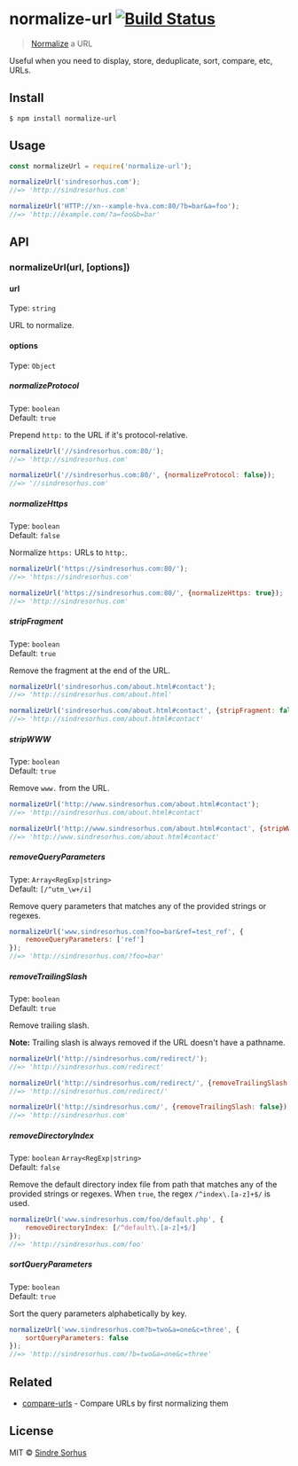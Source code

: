 # normalize-url [![Build Status](https://travis-ci.org/sindresorhus/normalize-url.svg?branch=master)](https://travis-ci.org/sindresorhus/normalize-url)

> [Normalize](https://en.wikipedia.org/wiki/URL_normalization) a URL

Useful when you need to display, store, deduplicate, sort, compare, etc, URLs.


## Install

```
$ npm install normalize-url
```


## Usage

```js
const normalizeUrl = require('normalize-url');

normalizeUrl('sindresorhus.com');
//=> 'http://sindresorhus.com'

normalizeUrl('HTTP://xn--xample-hva.com:80/?b=bar&a=foo');
//=> 'http://êxample.com/?a=foo&b=bar'
```


## API

### normalizeUrl(url, [options])

#### url

Type: `string`

URL to normalize.

#### options

Type: `Object`

##### normalizeProtocol

Type: `boolean`<br>
Default: `true`

Prepend `http:` to the URL if it's protocol-relative.

```js
normalizeUrl('//sindresorhus.com:80/');
//=> 'http://sindresorhus.com'

normalizeUrl('//sindresorhus.com:80/', {normalizeProtocol: false});
//=> '//sindresorhus.com'
```

##### normalizeHttps

Type: `boolean`<br>
Default: `false`

Normalize `https:` URLs to `http:`.

```js
normalizeUrl('https://sindresorhus.com:80/');
//=> 'https://sindresorhus.com'

normalizeUrl('https://sindresorhus.com:80/', {normalizeHttps: true});
//=> 'http://sindresorhus.com'
```

##### stripFragment

Type: `boolean`<br>
Default: `true`

Remove the fragment at the end of the URL.

```js
normalizeUrl('sindresorhus.com/about.html#contact');
//=> 'http://sindresorhus.com/about.html'

normalizeUrl('sindresorhus.com/about.html#contact', {stripFragment: false});
//=> 'http://sindresorhus.com/about.html#contact'
```

##### stripWWW

Type: `boolean`<br>
Default: `true`

Remove `www.` from the URL.

```js
normalizeUrl('http://www.sindresorhus.com/about.html#contact');
//=> 'http://sindresorhus.com/about.html#contact'

normalizeUrl('http://www.sindresorhus.com/about.html#contact', {stripWWW: false});
//=> 'http://www.sindresorhus.com/about.html#contact'
```

##### removeQueryParameters

Type: `Array<RegExp|string>`<br>
Default: `[/^utm_\w+/i]`

Remove query parameters that matches any of the provided strings or regexes.

```js
normalizeUrl('www.sindresorhus.com?foo=bar&ref=test_ref', {
	removeQueryParameters: ['ref']
});
//=> 'http://sindresorhus.com/?foo=bar'
```

##### removeTrailingSlash

Type: `boolean`<br>
Default: `true`

Remove trailing slash.

**Note:** Trailing slash is always removed if the URL doesn't have a pathname.

```js
normalizeUrl('http://sindresorhus.com/redirect/');
//=> 'http://sindresorhus.com/redirect'

normalizeUrl('http://sindresorhus.com/redirect/', {removeTrailingSlash: false});
//=> 'http://sindresorhus.com/redirect/'

normalizeUrl('http://sindresorhus.com/', {removeTrailingSlash: false});
//=> 'http://sindresorhus.com'
```

##### removeDirectoryIndex

Type: `boolean` `Array<RegExp|string>`<br>
Default: `false`

Remove the default directory index file from path that matches any of the provided strings or regexes. When `true`, the regex `/^index\.[a-z]+$/` is used.

```js
normalizeUrl('www.sindresorhus.com/foo/default.php', {
	removeDirectoryIndex: [/^default\.[a-z]+$/]
});
//=> 'http://sindresorhus.com/foo'
```

##### sortQueryParameters

Type: `boolean`<br>
Default: `true`

Sort the query parameters alphabetically by key.

```js
normalizeUrl('www.sindresorhus.com?b=two&a=one&c=three', {
	sortQueryParameters: false
});
//=> 'http://sindresorhus.com/?b=two&a=one&c=three'
```


## Related

- [compare-urls](https://github.com/sindresorhus/compare-urls) - Compare URLs by first normalizing them


## License

MIT © [Sindre Sorhus](https://sindresorhus.com)
